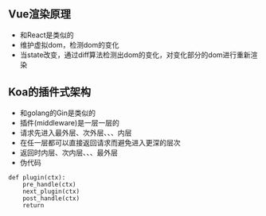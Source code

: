 ## Vue渲染原理
+ 和React是类似的
+ 维护虚拟dom，检测dom的变化
+ 当state改变，通过diff算法检测出dom的变化，对变化部分的dom进行重新渲染

## Koa的插件式架构
+ 和golang的Gin是类似的
+ 插件(middleware)是一层一层的
+ 请求先进入最外层、次外层、、、内层
+ 在任一层都可以直接返回请求而避免进入更深的层次
+ 返回时内层、次内层、、、最外层
+ 伪代码
```
def plugin(ctx):
    pre_handle(ctx)
    next_plugin(ctx)
    post_handle(ctx)
    return 
```